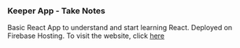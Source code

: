 ### Keeper App - Take Notes
Basic React App to understand and start learning React. Deployed on Firebase Hosting. To visit the website, click [here](https://keeper-app-efa21.web.app/)
